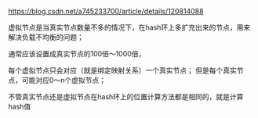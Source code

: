 https://blog.csdn.net/a745233700/article/details/120814088


虚拟节点是当真实节点数量不多的情况下，在hash环上多扩充出来的节点，用来解决负载不均衡的问题；

通常应该设置成真实节点的100倍～1000倍，

每个虚拟节点只会对应（就是绑定映射关系）一个真实节点；
但是每个真实节点，可能对应0～n个虚拟节点；

不管真实节点还是虚拟节点在hash环上的位置计算方法都是相同的，就是计算hash值
